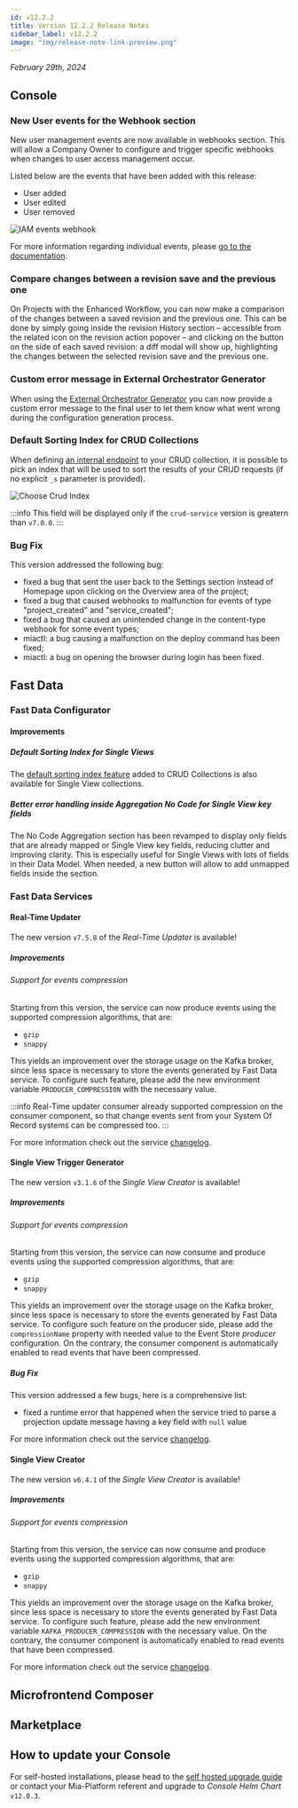 ```yaml
---
id: v12.2.2
title: Version 12.2.2 Release Notes
sidebar_label: v12.2.2
image: "img/release-note-link-preview.png"
---
```


_February 29th, 2024_

## Console

### New User events for the Webhook section

New user management events are now available in webhooks section. This will allow a Company Owner to configure and trigger specific webhooks when changes to user access management occur.

Listed below are the events that have been added with this release:
* User added
* User edited
* User removed

<div style={{display: 'flex', justifyContent: 'center'}}>
  <div style={{display: 'flex', width: '500px'}}> 

![IAM events webhook](./img/iam-events-webhook.png)

  </div>
</div>

For more information regarding individual events, please [go to the documentation](/development_suite/webhooks-and-events/events.mdx#user-added).

### Compare changes between a revision save and the previous one

On Projects with the Enhanced Workflow, you can now make a comparison of the changes between a saved revision and the previous one. This can be done by simply going inside the revision History section – accessible from the related icon on the revision action popover – and clicking on the button on the side of each saved revision: a diff modal will show up, highlighting the changes between the selected revision save and the previous one.

### Custom error message in External Orchestrator Generator

When using the [External Orchestrator Generator](/console/company-configuration/providers/extensions/orchestrator-generator.mdx) you can now provide a custom error message to the final user to let them know what went wrong during the configuration generation process.

### Default Sorting Index for CRUD Collections

When defining [an internal endpoint](/docs/development_suite/api-console/api-design/crud_advanced.md#crud-service-exposed-routes) to your CRUD collection, it is possible to pick an index that will be used to sort the results of your CRUD requests (if no explicit `_s` parameter is provided).

![Choose Crud Index](./img/v12.2.2/crud-sorting-index.png)

:::info
This field will be displayed only if the `crud-service` version is greatern than `v7.0.0`.
:::

### Bug Fix

This version addressed the following bug:

* fixed a bug that sent the user back to the Settings section instead of Homepage upon clicking on the Overview area of the project;
* fixed a bug that caused webhooks to malfunction for events of type "project_created" and "service_created";
* fixed a bug that caused an unintended change in the content-type webhook for some event types;
* miactl: a bug causing a malfunction on the deploy command has been fixed;
* miactl: a bug on opening the browser during login has been fixed.

## Fast Data

### Fast Data Configurator

#### Improvements

##### Default Sorting Index for Single Views

The [default sorting index feature](#default-sorting-index-for-crud-collections) added to CRUD Collections is also available for Single View collections.

##### Better error handling inside Aggregation No Code for Single View key fields

The No Code Aggregation section has been revamped to display only fields that are already mapped or Single View key fields, reducing clutter and improving clarity. This is especially useful for Single Views with lots of fields in their Data Model. When needed, a new button will allow to add unmapped fields inside the section.

### Fast Data Services

#### Real-Time Updater

The new version `v7.5.8` of the _Real-Time Updater_ is available!

##### Improvements

###### Support for events compression

Starting from this version, the service can now produce events using the supported compression algorithms, that are:

- `gzip`
- `snappy`

This yields an improvement over the storage usage on the Kafka broker, since less space is necessary to store the events
generated by Fast Data service. To configure such feature, please add the new environment variable `PRODUCER_COMPRESSION`
with the necessary value.

:::info
Real-Time updater consumer already supported compression on the consumer component, so that change events sent from your System Of Record systems can be compressed too.
:::

For more information check out the service [changelog](/runtime_suite/real-time-updater/changelog.md).

#### Single View Trigger Generator

The new version `v3.1.6` of the _Single View Creator_ is available!

##### Improvements

###### Support for events compression

Starting from this version, the service can now consume and produce events using the supported compression algorithms, that are:

- `gzip`
- `snappy`

This yields an improvement over the storage usage on the Kafka broker, since less space is necessary to store the events
generated by Fast Data service. To configure such feature on the producer side, please add the `compressionName` property with needed value
to the Event Store _producer_ configuration. On the contrary, the consumer component is automatically enabled to read events that have been compressed.

##### Bug Fix

This version addressed a few bugs, here is a comprehensive list:

- fixed a runtime error that happened when the service tried to parse a projection update message  having a key field with `null` value  

For more information check out the service [changelog](/runtime_suite/single-view-trigger-generator/changelog.md).

#### Single View Creator

The new version `v6.4.1` of the _Single View Creator_ is available!

##### Improvements

###### Support for events compression

Starting from this version, the service can now consume and produce events using the supported compression algorithms, that are:

- `gzip`
- `snappy`

This yields an improvement over the storage usage on the Kafka broker, since less space is necessary to store the events
generated by Fast Data service. To configure such feature, please add the new environment variable `KAFKA_PRODUCER_COMPRESSION`
with the necessary value. On the contrary, the consumer component is automatically enabled to read events that have been compressed.

For more information check out the service [changelog](/runtime_suite/single-view-creator/changelog.md).

## Microfrontend Composer

## Marketplace

## How to update your Console

For self-hosted installations, please head to the [self hosted upgrade guide](/infrastructure/self-hosted/installation-chart/100-how-to-upgrade.md#v12---version-upgrades) or contact your Mia-Platform referent and upgrade to _Console Helm Chart_ `v12.0.3`.
